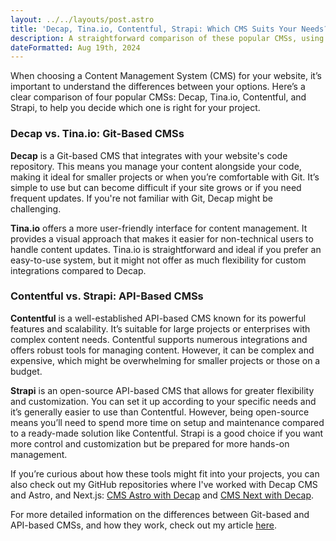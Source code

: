 ```yaml
---
layout: ../../layouts/post.astro
title: 'Decap, Tina.io, Contentful, Strapi: Which CMS Suits Your Needs?'
description: A straightforward comparison of these popular CMSs, using real-world scenarios to help you decide which one to choose.
dateFormatted: Aug 19th, 2024
---
```


When choosing a Content Management System (CMS) for your website, it’s important to understand the differences between your options. Here’s a clear comparison of four popular CMSs: Decap, Tina.io, Contentful, and Strapi, to help you decide which one is right for your project.

### Decap vs. Tina.io: Git-Based CMSs

**Decap** is a Git-based CMS that integrates with your website's code repository. This means you manage your content alongside your code, making it ideal for smaller projects or when you’re comfortable with Git. It’s simple to use but can become difficult if your site grows or if you need frequent updates. If you're not familiar with Git, Decap might be challenging.

**Tina.io** offers a more user-friendly interface for content management. It provides a visual approach that makes it easier for non-technical users to handle content updates. Tina.io is straightforward and ideal if you prefer an easy-to-use system, but it might not offer as much flexibility for custom integrations compared to Decap.

### Contentful vs. Strapi: API-Based CMSs

**Contentful** is a well-established API-based CMS known for its powerful features and scalability. It’s suitable for large projects or enterprises with complex content needs. Contentful supports numerous integrations and offers robust tools for managing content. However, it can be complex and expensive, which might be overwhelming for smaller projects or those on a budget.

**Strapi** is an open-source API-based CMS that allows for greater flexibility and customization. You can set it up according to your specific needs and it’s generally easier to use than Contentful. However, being open-source means you’ll need to spend more time on setup and maintenance compared to a ready-made solution like Contentful. Strapi is a good choice if you want more control and customization but be prepared for more hands-on management.

If you’re curious about how these tools might fit into your projects, you can also check out my GitHub repositories where I've worked with Decap CMS and Astro, and Next.js: [CMS Astro with Decap](https://github.com/tanishabisht/Demo-CMS-AstroDecap) and [CMS Next with Decap](https://github.com/tanishabisht/Demo-CMS-NextDecap).

For more detailed information on the differences between Git-based and API-based CMSs, and how they work, check out my article [here](/post/cms-api-git).
